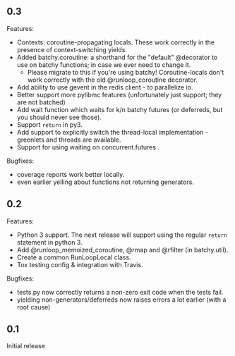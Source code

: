 ## 0.3
Features:
 - Contexts: coroutine-propagating locals. These work correctly in the presence of context-switching yields.
 - Added batchy.coroutine: a shorthand for the "default" @decorator to use on batchy functions; in case we ever need to change it.
   - Please migrate to this if you're using batchy! Coroutine-locals don't work correctly with the old @runloop_coroutine decorator.
 - Add ability to use gevent in the redis client - to parallelize io.
 - Better support more pylibmc features (unfortunately just support; they are not batched)
 - Add wait function which waits for k/n batchy futures (or deferreds, but you should never see those).
 - Support `return` in py3.
 - Add support to explicitly switch the thread-local implementation - greenlets and threads are available.
 - Support for using waiting on concurrent.futures .

Bugfixes:
 - coverage reports work better locally.
 - even earlier yelling about functions not returning generators.

## 0.2

Features:
  - Python 3 support. The next release will support using the regular `return` statement in python 3.
  - Add @runloop_memoized_coroutine, @rmap and @rfilter (in batchy.util).
  - Create a common RunLoopLocal class.
  - Tox testing config & integration with Travis.

Bugfixes:
  - tests.py now correctly returns a non-zero exit code when the tests fail.
  - yielding non-generators/deferreds now raises errors a lot earlier (with a root cause)

## 0.1

Initial release
